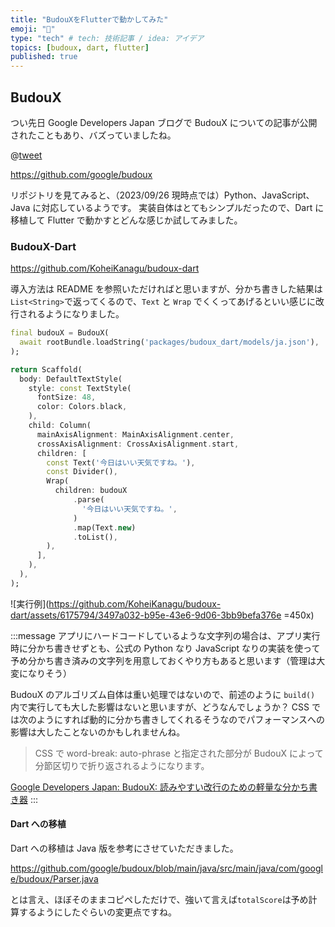 ```yaml
---
title: "BudouXをFlutterで動かしてみた"
emoji: "🌱"
type: "tech" # tech: 技術記事 / idea: アイデア
topics: [budoux, dart, flutter]
published: true
---
```


## BudouX

つい先日 Google Developers Japan ブログで BudouX についての記事が公開されたこともあり、バズっていましたね。

@[tweet](https://twitter.com/googledevjp/status/1705870219477184632)

https://github.com/google/budoux

リポジトリを見てみると、（2023/09/26 現時点では）Python、JavaScript、Java に対応しているようです。
実装自体はとてもシンプルだったので、Dart に移植して Flutter で動かすとどんな感じか試してみました。

### BudouX-Dart

https://github.com/KoheiKanagu/budoux-dart

導入方法は README を参照いただければと思いますが、分かち書きした結果は`List<String>`で返ってくるので、`Text` と `Wrap` でくくってあげるといい感じに改行されるようになりました。

```dart
final budouX = BudouX(
  await rootBundle.loadString('packages/budoux_dart/models/ja.json'),
);
```

```dart
return Scaffold(
  body: DefaultTextStyle(
    style: const TextStyle(
      fontSize: 48,
      color: Colors.black,
    ),
    child: Column(
      mainAxisAlignment: MainAxisAlignment.center,
      crossAxisAlignment: CrossAxisAlignment.start,
      children: [
        const Text('今日はいい天気ですね。'),
        const Divider(),
        Wrap(
          children: budouX
              .parse(
                '今日はいい天気ですね。',
              )
              .map(Text.new)
              .toList(),
        ),
      ],
    ),
  ),
);
```

![実行例](<https://github.com/KoheiKanagu/budoux-dart/assets/6175794/3497a032-b95e-43e6-9d06-3bb9befa376e> =450x)

:::message
アプリにハードコードしているような文字列の場合は、アプリ実行時に分かち書きせずとも、公式の Python なり JavaScript なりの実装を使って予め分かち書き済みの文字列を用意しておくやり方もあると思います（管理は大変になりそう）

BudouX のアルゴリズム自体は重い処理ではないので、前述のように `build()` 内で実行しても大した影響はないと思いますが、どうなんでしょうか？
CSS では次のようにすれば動的に分かち書きしてくれるそうなのでパフォーマンスへの影響は大したことないのかもしれませんね。

> CSS で word-break: auto-phrase と指定された部分が BudouX によって分節区切りで折り返されるようになります。

[Google Developers Japan: BudouX: 読みやすい改行のための軽量な分かち書き器](https://developers-jp.googleblog.com/2023/09/budoux-adobe.html)
:::

#### Dart への移植

Dart への移植は Java 版を参考にさせていただきました。

https://github.com/google/budoux/blob/main/java/src/main/java/com/google/budoux/Parser.java

とは言え、ほぼそのままコピペしただけで、強いて言えば`totalScore`は予め計算するようにしたぐらいの変更点ですね。
